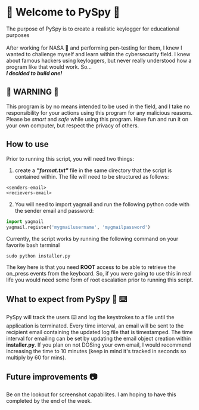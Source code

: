 # :ghost: Welcome to PySpy :ghost:
The purpose of PySpy is to create a realistic keylogger for educational purposes</br></br>
After working for NASA :rocket: and performing pen-testing for them, I knew I wanted to challenge myself and learn within the cybersecurity field. I knew about famous hackers using keyloggers, but never really understood how a program like that would work. So...</br>
***I decided to build one!***

## :rotating_light: WARNING :rotating_light:
This program is by no means intended to be used in the field, and I take no responsibility for your actions using this program for any malicious reasons. Please be *smart* and *safe* while using this program. Have fun and run it on your own computer, but respect the privacy of others.

## How to use
Prior to running this script, you will need two things:
1. create a ***"format.txt"*** file in the same directory that the script is contained within. The file will need to be structured as follows:
``` txt
<senders-email>
<recievers-email>
```
2. You will need to import yagmail and run the following python code with the sender email and password:
```python
import yagmail
yagmail.register('mygmailusername', 'mygmailpassword')
```
Currently, the script works by running the following command on your favorite bash terminal </br>
```shell
sudo python installer.py
```
The key here is that you need **ROOT** access to be able to retrieve the on_press events from the keyboard. So, if you were going to use this in real life you would need some form of root escalation prior to running this script.

## What to expect from PySpy :snake: :keyboard:
PySpy will track the users :keyboard: and log the keystrokes to a file until the application is terminated. Every time interval, an email will be sent to the recipient email containing the updated log file that is timestamped. The time interval for emailing can be set by updating the email object creation within **installer.py**. If you plan on not DOSing your own email, I would recommend increasing the time to 10 minutes (keep in mind it's tracked in seconds so multiply by 60 for mins).

## Future improvements :camera:
Be on the lookout for screenshot capabilites. I am hoping to have this completed by the end of the week.
